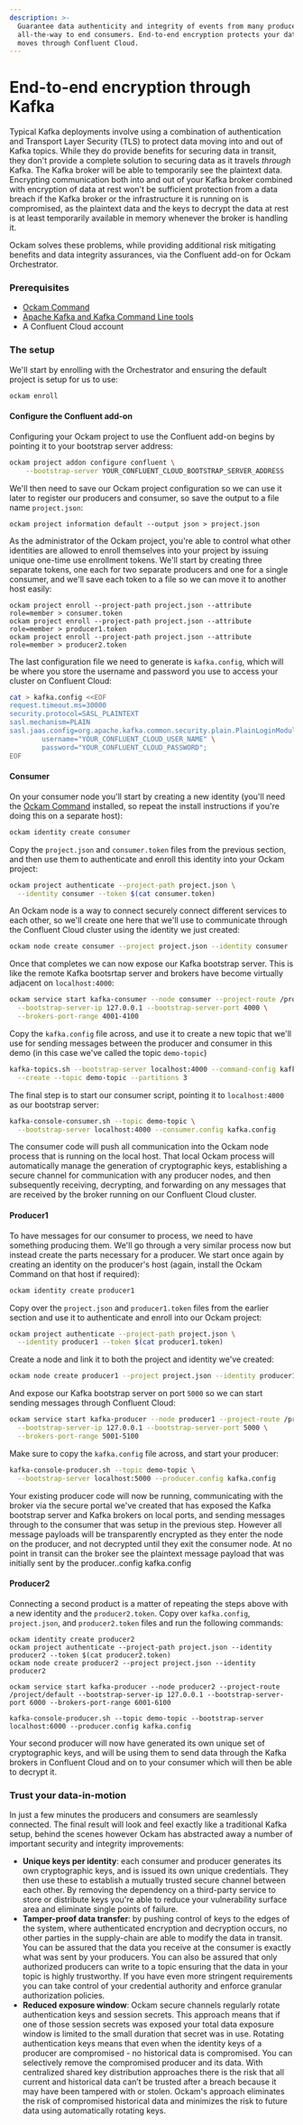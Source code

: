 ```yaml
---
description: >-
  Guarantee data authenticity and integrity of events from many producers
  all-the-way to end consumers. End-to-end encryption protects your data as it
  moves through Confluent Cloud.
---
```


# End-to-end encryption through Kafka

Typical Kafka deployments involve using a combination of authentication and Transport Layer Security (TLS) to protect data moving into and out of Kafka topics. While they do provide benefits for securing data in transit, they don't provide a complete solution to securing data as it travels _through_ Kafka. The Kafka broker will be able to temporarily see the plaintext data. Encrypting communication both into and out of your Kafka broker combined with encryption of data at rest won't be sufficient protection from a data breach if the Kafka broker or the infrastructure it is running on is compromised, as the plaintext data and the keys to decrypt the data at rest is at least temporarily available in memory whenever the broker is handling it.

Ockam solves these problems, while providing additional risk mitigating benefits and data integrity assurances, via the Confluent add-on for Ockam Orchestrator.

### Prerequisites

* [Ockam Command](../../#install)
* [Apache Kafka and Kafka Command Line tools](https://kafka.apache.org/quickstart)
* A Confluent Cloud account

### The setup

We'll start by enrolling with the Orchestrator and ensuring the default project is setup for us to use:

```bash
ockam enroll
```

#### Configure the Confluent add-on

Configuring your Ockam project to use the Confluent add-on begins by pointing it to your bootstrap server address:

```bash
ockam project addon configure confluent \
    --bootstrap-server YOUR_CONFLUENT_CLOUD_BOOTSTRAP_SERVER_ADDRESS
```

We'll then need to save our Ockam project configuration so we can use it later to register our producers and consumer, so save the output to a file name `project.json`:

```
ockam project information default --output json > project.json
```

As the administrator of the Ockam project, you're able to control what other identities are allowed to enroll themselves into your project by issuing unique one-time use enrollment tokens. We'll start by creating three separate tokens, one each for two separate producers and one for a single consumer, and we'll save each token to a file so we can move it to another host easily:​

```
ockam project enroll --project-path project.json --attribute role=member > consumer.token
ockam project enroll --project-path project.json --attribute role=member > producer1.token
ockam project enroll --project-path project.json --attribute role=member > producer2.token
```

The last configuration file we need to generate is `kafka.config`, which will be where you store the username and password you use to access your cluster on Confluent Cloud:

```bash
cat > kafka.config <<EOF
request.timeout.ms=30000
security.protocol=SASL_PLAINTEXT
sasl.mechanism=PLAIN
sasl.jaas.config=org.apache.kafka.common.security.plain.PlainLoginModule required \
        username="YOUR_CONFLUENT_CLOUD_USER_NAME" \
        password="YOUR_CONFLUENT_CLOUD_PASSWORD";
EOF
```

#### Consumer

On your consumer node you'll start by creating a new identity (you'll need the [Ockam Command](../../reference/command/#install) installed, so repeat the install instructions if you're doing this on a separate host):

```bash
ockam identity create consumer
```

Copy the `project.json` and `consumer.token` files from the previous section, and then use them to authenticate and enroll this identity into your Ockam project:

```bash
ockam project authenticate --project-path project.json \
  --identity consumer --token $(cat consumer.token)
```

An Ockam node is a way to connect securely connect different services to each other, so we'll create one here that we'll use to communicate through the Confluent Cloud cluster using the identity we just created:

```bash
ockam node create consumer --project project.json --identity consumer
```

Once that completes we can now expose our Kafka bootstrap server. This is like the remote Kafka bootsrtap server and brokers have become virtually adjacent on `localhost:4000`:

```bash
ockam service start kafka-consumer --node consumer --project-route /project/default \
  --bootstrap-server-ip 127.0.0.1 --bootstrap-server-port 4000 \
  --brokers-port-range 4001-4100
```

Copy the `kafka.config` file across, and use it to create a new topic that we'll use for sending messages between the producer and consumer in this demo (in this case we've called the topic `demo-topic`)

```bash
kafka-topics.sh --bootstrap-server localhost:4000 --command-config kafka.config \
  --create --topic demo-topic --partitions 3
```

The final step is to start our consumer script, pointing it to `localhost:4000` as our bootstrap server:

```bash
kafka-console-consumer.sh --topic demo-topic \
  --bootstrap-server localhost:4000 --consumer.config kafka.config
```

The consumer code will push all communication into the Ockam node process that is running on the local host. That local Ockam process will automatically manage the generation of cryptographic keys, establishing a secure channel for communication with any producer nodes, and then subsequently receiving, decrypting, and forwarding on any messages that are received by the broker running on our Confluent Cloud cluster.

#### Producer1

To have messages for our consumer to process, we need to have something producing them. We'll go through a very similar process now but instead create the parts necessary for a producer. We start once again by creating an identity on the producer's host (again, install the Ockam Command on that host if required):

```bash
ockam identity create producer1
```

Copy over the `project.json` and `producer1.token` files from the earlier section and use it to authenticate and enroll into our Ockam project:

```bash
ockam project authenticate --project-path project.json \
  --identity producer1 --token $(cat producer1.token)
```

Create a node and link it to both the project and identity we've created:

```bash
ockam node create producer1 --project project.json --identity producer1
```

And expose our Kafka bootstrap server on port `5000` so we can start sending messages through Confluent Cloud:

```bash
ockam service start kafka-producer --node producer1 --project-route /project/default \
  --bootstrap-server-ip 127.0.0.1 --bootstrap-server-port 5000 \
  --brokers-port-range 5001-5100
```

Make sure to copy the `kafka.config` file across, and start your producer:

```bash
kafka-console-producer.sh --topic demo-topic \
  --bootstrap-server localhost:5000 --producer.config kafka.config
```

Your existing producer code will now be running, communicating with the broker via the secure portal we've created that has exposed the Kafka bootstrap server and Kafka brokers on local ports, and sending messages through to the consumer that was setup in the previous step. However all message payloads will be transparently encrypted as they enter the node on the producer, and not decrypted until they exit the consumer node. At no point in transit can the broker see the plaintext message payload that was initially sent by the producer..config kafka.config

#### Producer2

Connecting a second product is a matter of repeating the steps above with a new identity and the `producer2.token`. Copy over `kafka.config`, `project.json`, and  `producer2.token` files and run the following commands:

```
ockam identity create producer2
ockam project authenticate --project-path project.json --identity producer2 --token $(cat producer2.token)
ockam node create producer2 --project project.json --identity producer2

ockam service start kafka-producer --node producer2 --project-route /project/default --bootstrap-server-ip 127.0.0.1 --bootstrap-server-port 6000 --brokers-port-range 6001-6100

kafka-console-producer.sh --topic demo-topic --bootstrap-server localhost:6000 --producer.config kafka.config
```

Your second producer will now have generated its own unique set of cryptographic keys, and will be using them to send data through the Kafka brokers in Confluent Cloud and on to your consumer which will then be able to decrypt it.

### Trust your data-in-motion

In just a few minutes the producers and consumers are seamlessly connected. The final result will look and feel exactly like a traditional Kafka setup, behind the scenes however Ockam has abstracted away a number of important security and integrity improvements:

* **Unique keys per identity**: each consumer and producer generates its own cryptographic keys, and is issued its own unique credentials. They then use these to establish a mutually trusted secure channel between each other. By removing the dependency on a third-party service to store or distribute keys you're able to reduce your vulnerability surface area and eliminate single points of failure.
* **Tamper-proof data transfer**: by pushing control of keys to the edges of the system, where authenticated encryption and decryption occurs, no other parties in the supply-chain are able to modify the data in transit. You can be assured that the data you receive at the consumer is exactly what was sent by your producers. You can also be assured that only authorized producers can write to a topic ensuring that the data in your topic is highly trustworthy. If you have even more stringent requirements you can take control of your credential authority and enforce granular authorization policies.
* **Reduced exposure window**: Ockam secure channels regularly rotate authentication keys and session secrets. This approach means that if one of those session secrets was exposed your total data exposure window is limited to the small duration that secret was in use. Rotating authentication keys means that even when the identity keys of a producer are compromised - no historical data is compromised. You can selectively remove the compromised producer and its data. With centralized shared key distribution approaches there is the risk that all current and historical data can’t be trusted after a breach because it may have been tampered with or stolen. Ockam's approach eliminates the risk of compromised historical data and minimizes the risk to future data using automatically rotating keys.

